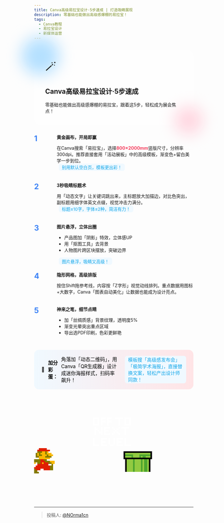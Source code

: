 ```yaml
---
title: Canva高级易拉宝设计·5步速成 | 打造吸睛展现
description: 零基础也能做出高级感爆棚的易拉宝！
tags:
  - Canva教程
  - 易拉宝设计
  - 新媒体运营
---
```


<div class="glass-container intro">
  <div class="blob blob-1"></div>
  <div class="blob blob-2"></div>
  <div class="glass-content">
    <div class="intro-icon">🪄</div>
    <h2>Canva高级易拉宝设计·5步速成</h2>
    <p>零基础也能做出高级感爆棚的易拉宝，跟着这5步，轻松成为展会焦点！</p>
  </div>
</div>

<div class="step-list">
  <div class="step">
    <div class="step-num">1</div>
    <div class="step-content">
      <strong>黄金画布，开局即赢</strong>
      <p>在Canva搜索「易拉宝」，选择<span class="highlight">800×2000mm</span>竖版尺寸，分辨率300dpi。推荐直接套用「活动展板」中的高级模板，渐变色+留白美学一步到位。<br>
      <span class="tip">别用默认空白页，模板更出彩！</span></p>
    </div>
  </div>
  <div class="step">
    <div class="step-num">2</div>
    <div class="step-content">
      <strong>3秒吸睛标题术</strong>
      <p>用「动态文字」让关键词跳出来，主标题放大加描边，对比色突出，副标题用细字体英文点缀，视觉冲击力满分。<br>
      <span class="tip">标题≤10字，字体≤2种，简洁有力！</span></p>
    </div>
  </div>
  <div class="step">
    <div class="step-num">3</div>
    <div class="step-content">
      <strong>图片悬浮，立体出圈</strong>
      <ul>
        <li>产品图加「阴影」特效，立体感UP</li>
        <li>用「抠图工具」去背景</li>
        <li>人物图片跨区块摆放，突破边界</li>
      </ul>
      <span class="tip">图片悬浮，吸睛又高级！</span>
    </div>
  </div>
  <div class="step">
    <div class="step-num">4</div>
    <div class="step-content">
      <strong>隐形网格，高级排版</strong>
      <p>按住Shift拖参考线，内容按「Z字形」视觉动线排列。重点数据用图标+大数字，Canva「图表自动美化」让数据也能成为设计亮点。</p>
    </div>
  </div>
  <div class="step">
    <div class="step-num">5</div>
    <div class="step-content">
      <strong>神来之笔，细节点睛</strong>
      <ul>
        <li>加「丝绸质感」背景纹理，透明度5%</li>
        <li>渐变光晕突出重点区域</li>
        <li>导出选PDF印刷，色彩更鲜艳</li>
      </ul>
    </div>
  </div>
</div>

<div class="bonus">
  <span>🎁</span>
  <b>加分彩蛋：</b>
  角落加「动态二维码」，用Canva「QR生成器」设计成迷你海报样式，扫码率飙升！<br>
  <span class="tip">模板搜「高级感发布会」「极简学术海报」，直接替换文案，轻松产出设计师同款！</span>
</div>

<!-- From Uiverse.io by Praashoo7 --> 
<div class="main">  
  <div class="mario_bin"></div>
  <div class="mario_run">
    <div class="mario_run1"></div>
  </div>
  <div class="text"></div> 
</div>

<style scoped>
.glass-container {
  position: relative;
  margin: 2em auto 2em auto;
  padding: 2em 2.5em 1.5em 2.5em;
  border-radius: 1.5em;
  background: rgba(255,255,255,0.35);
}
.blob {
  position: absolute;
  border-radius: 50%;
  filter: blur(24px);
}
.blob-1 {
  width: 120px;
  height: 120px;
  background: #b4e0ff;
  left: -40px;
  top: -40px;
}
.blob-2 {
  width: 90px;
  height: 90px;
  background: #ffd6e0;
  right: -30px;
  bottom: -30px;
}
.glass-content {
  position: relative;
  z-index: 2;
}
.intro-icon {
  font-size: 2.5em;
  margin-bottom: 0.5em;
}
.step-list {
  margin: 2em 0;
}
.step {
  display: flex;
  align-items: flex-start;
  margin-bottom: 1.5em;
}
.step-num {
  font-size: 1.7em;
  font-weight: bold;
  color: #3b82f6;
  margin-right: 1em;
  min-width: 2em;
}
.step-content {
  flex: 1;
}
.highlight {
  color: #f43f5e;
  font-weight: bold;
}
.tip {
  display: inline-block;
  background: #f0f9ff;
  color: #0ea5e9;
  border-radius: 0.5em;
  padding: 0.1em 0.7em;
  font-size: 0.97em;
  margin-left: 0.5em;
}
.bonus {
  color: black;
  margin-top: 2em;
  padding: 1.2em 1.5em;
  background: linear-gradient(90deg,#f0f9ff,#ffe4e6);
  border-radius: 1em;
  font-size: 1.1em;
  display: flex;
  align-items: center;
  gap: 0.7em;
}

.main {
  width: 40em;
  height: 25.6em;
  display: flex;
  align-items: center;
  justify-content: center;
  overflow: hidden;
}

.mario_run {
  position: relative;
  left: -28em;
  top: -1em;
  width: 5px;
  height: 5px;
  animation: 2s move infinite linear;
}

.mario_run1 {
  box-shadow: 45px 25px 0 0 rgba(225,31,3,1), 50px 25px 0 0 rgba(225,31,3,1), 55px 25px 0 0 rgba(225,31,3,1), 60px 25px 0 0 rgba(225,31,3,1), 65px 25px 0 0 rgba(225,31,3,1), 40px 30px 0 0 rgba(225,31,3,1), 45px 30px 0 0 rgba(225,31,3,1), 50px 30px 0 0 rgba(225,31,3,1), 55px 30px 0 0 rgba(225,31,3,1), 60px 30px 0 0 rgba(225,31,3,1), 65px 30px 0 0 rgba(225,31,3,1), 70px 30px 0 0 rgba(225,31,3,1), 75px 30px 0 0 rgba(225,31,3,1), 40px 35px 0 0 rgba(132,122,0,1), 45px 35px 0 0 rgba(132,122,0,1), 50px 35px 0 0 rgba(132,122,0,1), 55px 35px 0 0 rgba(250,184,2,1), 60px 35px 0 0 rgba(250,184,2,1), 65px 35px 0 0 rgba(132,122,0,1), 70px 35px 0 0 rgba(250,184,2,1), 35px 40px 0 0 rgba(132,122,0,1), 40px 40px 0 0 rgba(250,184,2,1), 45px 40px 0 0 rgba(132,122,0,1), 50px 40px 0 0 rgba(250,184,2,1), 55px 40px 0 0 rgba(250,184,2,1), 60px 40px 0 0 rgba(250,184,2,1), 65px 40px 0 0 rgba(132,122,0,1), 70px 40px 0 0 rgba(250,184,2,1), 75px 40px 0 0 rgba(250,184,2,1), 80px 40px 0 0 rgba(250,184,2,1), 35px 45px 0 0 rgba(132,122,0,1), 40px 45px 0 0 rgba(250,184,2,1), 45px 45px 0 0 rgba(132,122,0,1), 50px 45px 0 0 rgba(132,122,0,1), 55px 45px 0 0 rgba(250,184,2,1), 60px 45px 0 0 rgba(250,184,2,1), 65px 45px 0 0 rgba(250,184,2,1), 70px 45px 0 0 rgba(132,122,0,1), 75px 45px 0 0 rgba(250,184,2,1), 80px 45px 0 0 rgba(250,184,2,1), 85px 45px 0 0 rgba(250,184,2,1), 35px 50px 0 0 rgba(132,122,0,1), 40px 50px 0 0 rgba(132,122,0,1), 45px 50px 0 0 rgba(250,184,2,1), 50px 50px 0 0 rgba(250,184,2,1), 55px 50px 0 0 rgba(250,184,2,1), 60px 50px 0 0 rgba(250,184,2,1), 65px 50px 0 0 rgba(132,122,0,1), 70px 50px 0 0 rgba(132,122,0,1), 75px 50px 0 0 rgba(132,122,0,1), 80px 50px 0 0 rgba(132,122,0,1), 45px 55px 0 0 rgba(250,184,2,1), 50px 55px 0 0 rgba(250,184,2,1), 55px 55px 0 0 rgba(250,184,2,1), 60px 55px 0 0 rgba(250,184,2,1), 65px 55px 0 0 rgba(250,184,2,1), 70px 55px 0 0 rgba(250,184,2,1), 75px 55px 0 0 rgba(250,184,2,1), 30px 60px 0 0 rgba(132,122,0,1), 35px 60px 0 0 rgba(132,122,0,1), 40px 60px 0 0 rgba(132,122,0,1), 45px 60px 0 0 rgba(132,122,0,1), 50px 60px 0 0 rgba(225,31,3,1), 55px 60px 0 0 rgba(225,31,3,1), 60px 60px 0 0 rgba(132,122,0,1), 65px 60px 0 0 rgba(132,122,0,1), 20px 65px 0 0 rgba(250,184,2,1), 25px 65px 0 0 rgba(250,184,2,1), 30px 65px 0 0 rgba(132,122,0,1), 35px 65px 0 0 rgba(132,122,0,1), 40px 65px 0 0 rgba(132,122,0,1), 45px 65px 0 0 rgba(132,122,0,1), 50px 65px 0 0 rgba(225,31,3,1), 55px 65px 0 0 rgba(225,31,3,1), 60px 65px 0 0 rgba(225,31,3,1), 65px 65px 0 0 rgba(132,122,0,1), 70px 65px 0 0 rgba(132,122,0,1), 75px 65px 0 0 rgba(132,122,0,1), 80px 65px 0 0 rgba(250,184,2,1), 85px 65px 0 0 rgba(250,184,2,1), 90px 65px 0 0 rgba(250,184,2,1), 20px 70px 0 0 rgba(250,184,2,1), 25px 70px 0 0 rgba(250,184,2,1), 30px 70px 0 0 rgba(250,184,2,1), 40px 70px 0 0 rgba(132,122,0,1), 45px 70px 0 0 rgba(132,122,0,1), 50px 70px 0 0 rgba(225,31,3,1), 55px 70px 0 0 rgba(250,184,2,1), 60px 70px 0 0 rgba(225,31,3,1), 65px 70px 0 0 rgba(225,31,3,1), 70px 70px 0 0 rgba(225,31,3,1), 75px 70px 0 0 rgba(132,122,0,1), 80px 70px 0 0 rgba(132,122,0,1), 85px 70px 0 0 rgba(250,184,2,1), 90px 70px 0 0 rgba(250,184,2,1), 20px 75px 0 0 rgba(250,184,2,1), 25px 75px 0 0 rgba(250,184,2,1), 40px 75px 0 0 rgba(225,31,3,1), 45px 75px 0 0 rgba(225,31,3,1), 50px 75px 0 0 rgba(225,31,3,1), 55px 75px 0 0 rgba(225,31,3,1), 60px 75px 0 0 rgba(225,31,3,1), 65px 75px 0 0 rgba(225,31,3,1), 70px 75px 0 0 rgba(225,31,3,1), 85px 75px 0 0 rgba(132,122,0,1), 35px 80px 0 0 rgba(225,31,3,1), 40px 80px 0 0 rgba(225,31,3,1), 45px 80px 0 0 rgba(225,31,3,1), 50px 80px 0 0 rgba(225,31,3,1), 55px 80px 0 0 rgba(225,31,3,1), 60px 80px 0 0 rgba(225,31,3,1), 65px 80px 0 0 rgba(225,31,3,1), 70px 80px 0 0 rgba(225,31,3,1), 75px 80px 0 0 rgba(225,31,3,1), 80px 80px 0 0 rgba(132,122,0,1), 85px 80px 0 0 rgba(132,122,0,1), 30px 85px 0 0 rgba(225,31,3,1), 35px 85px 0 0 rgba(225,31,3,1), 40px 85px 0 0 rgba(225,31,3,1), 45px 85px 0 0 rgba(225,31,3,1), 50px 85px 0 0 rgba(225,31,3,1), 55px 85px 0 0 rgba(225,31,3,1), 60px 85px 0 0 rgba(225,31,3,1), 65px 85px 0 0 rgba(225,31,3,1), 70px 85px 0 0 rgba(225,31,3,1), 75px 85px 0 0 rgba(225,31,3,1), 80px 85px 0 0 rgba(132,122,0,1), 85px 85px 0 0 rgba(132,122,0,1), 25px 90px 0 0 rgba(132,122,0,1), 30px 90px 0 0 rgba(132,122,0,1), 35px 90px 0 0 rgba(225,31,3,1), 40px 90px 0 0 rgba(225,31,3,1), 45px 90px 0 0 rgba(225,31,3,1), 60px 90px 0 0 rgba(225,31,3,1), 65px 90px 0 0 rgba(225,31,3,1), 70px 90px 0 0 rgba(225,31,3,1), 75px 90px 0 0 rgba(225,31,3,1), 80px 90px 0 0 rgba(132,122,0,1), 85px 90px 0 0 rgba(132,122,0,1), 25px 95px 0 0 rgba(132,122,0,1), 30px 95px 0 0 rgba(132,122,0,1), 35px 95px 0 0 rgba(132,122,0,1), 25px 100px 0 0 rgba(132,122,0,1), 30px 100px 0 0 rgba(132,122,0,1), 35px 100px 0 0 rgba(132,122,0,1), 40px 100px 0 0 rgba(132,122,0,1);
  height: 5px;
  width: 5px;
  position: relative;
  animation: 2s run infinite step-end;
}

.mario_bin {
  box-shadow: 10px 40px 0 0 rgba(0, 0, 0, 1), 15px 40px 0 0 rgba(0, 0, 0, 1), 20px 40px 0 0 rgba(0, 0, 0, 1), 25px 40px 0 0 rgba(0, 0, 0, 1), 30px 40px 0 0 rgba(0, 0, 0, 1), 35px 40px 0 0 rgba(0, 0, 0, 1), 40px 40px 0 0 rgba(0, 0, 0, 1), 45px 40px 0 0 rgba(0, 0, 0, 1), 50px 40px 0 0 rgba(0, 0, 0, 1), 55px 40px 0 0 rgba(0, 0, 0, 1), 60px 40px 0 0 rgba(0, 0, 0, 1), 65px 40px 0 0 rgba(0, 0, 0, 1), 70px 40px 0 0 rgba(0, 0, 0, 1), 75px 40px 0 0 rgba(0, 0, 0, 1), 80px 40px 0 0 rgba(0, 0, 0, 1), 85px 40px 0 0 rgba(0, 0, 0, 1), 90px 40px 0 0 rgba(0, 0, 0, 1), 95px 40px 0 0 rgba(0, 0, 0, 1), 10px 45px 0 0 rgba(0, 0, 0, 1), 15px 45px 0 0 rgba(146,202,65,1), 20px 45px 0 0 rgba(146,202,65,1), 25px 45px 0 0 rgba(146,202,65,1), 30px 45px 0 0 rgba(146,202,65,1), 35px 45px 0 0 rgba(146,202,65,1), 40px 45px 0 0 rgba(146,202,65,1), 45px 45px 0 0 rgba(146,202,65,1), 50px 45px 0 0 rgba(146,202,65,1), 55px 45px 0 0 rgba(146,202,65,1), 60px 45px 0 0 rgba(146,202,65,1), 65px 45px 0 0 rgba(146,202,65,1), 70px 45px 0 0 rgba(146,202,65,1), 75px 45px 0 0 rgba(146,202,65,1), 80px 45px 0 0 rgba(146,202,65,1), 85px 45px 0 0 rgba(146,202,65,1), 90px 45px 0 0 rgba(146,202,65,1), 95px 45px 0 0 rgba(0, 0, 0, 1), 10px 50px 0 0 rgba(0, 0, 0, 1), 15px 50px 0 0 rgba(76,165,47,1), 20px 50px 0 0 rgba(76,165,47,1), 25px 50px 0 0 rgba(76,165,47,1), 30px 50px 0 0 rgba(76,165,47,1), 35px 50px 0 0 rgba(76,165,47,1), 40px 50px 0 0 rgba(146,202,65,1), 45px 50px 0 0 rgba(146,202,65,1), 50px 50px 0 0 rgba(146,202,65,1), 55px 50px 0 0 rgba(146,202,65,1), 60px 50px 0 0 rgba(76,165,47,1), 65px 50px 0 0 rgba(76,165,47,1), 70px 50px 0 0 rgba(76,165,47,1), 75px 50px 0 0 rgba(76,165,47,1), 80px 50px 0 0 rgba(76,165,47,1), 85px 50px 0 0 rgba(76,165,47,1), 90px 50px 0 0 rgba(76,165,47,1), 95px 50px 0 0 rgba(0, 0, 0, 1), 10px 55px 0 0 rgba(0, 0, 0, 1), 15px 55px 0 0 rgba(146,202,65,1), 20px 55px 0 0 rgba(146,202,65,1), 25px 55px 0 0 rgba(146,202,65,1), 30px 55px 0 0 rgba(146,202,65,1), 35px 55px 0 0 rgba(76,165,47,1), 40px 55px 0 0 rgba(146,202,65,1), 45px 55px 0 0 rgba(146,202,65,1), 50px 55px 0 0 rgba(146,202,65,1), 55px 55px 0 0 rgba(146,202,65,1), 60px 55px 0 0 rgba(76,165,47,1), 65px 55px 0 0 rgba(146,202,65,1), 70px 55px 0 0 rgba(76,165,47,1), 75px 55px 0 0 rgba(76,165,47,1), 80px 55px 0 0 rgba(146,202,65,1), 85px 55px 0 0 rgba(146,202,65,1), 90px 55px 0 0 rgba(146,202,65,1), 95px 55px 0 0 rgba(0, 0, 0, 1), 10px 60px 0 0 rgba(0, 0, 0, 1), 15px 60px 0 0 rgba(0, 0, 0, 1), 20px 60px 0 0 rgba(0, 0, 0, 1), 25px 60px 0 0 rgba(0, 0, 0, 1), 30px 60px 0 0 rgba(0, 0, 0, 1), 35px 60px 0 0 rgba(0, 0, 0, 1), 40px 60px 0 0 rgba(0, 0, 0, 1), 45px 60px 0 0 rgba(0, 0, 0, 1), 50px 60px 0 0 rgba(0, 0, 0, 1), 55px 60px 0 0 rgba(0, 0, 0, 1), 60px 60px 0 0 rgba(0, 0, 0, 1), 65px 60px 0 0 rgba(0, 0, 0, 1), 70px 60px 0 0 rgba(0, 0, 0, 1), 75px 60px 0 0 rgba(0, 0, 0, 1), 80px 60px 0 0 rgba(0, 0, 0, 1), 85px 60px 0 0 rgba(0, 0, 0, 1), 90px 60px 0 0 rgba(0, 0, 0, 1), 95px 60px 0 0 rgba(0, 0, 0, 1), 15px 65px 0 0 rgba(0, 0, 0, 1), 20px 65px 0 0 rgba(146,202,65,1), 25px 65px 0 0 rgba(146,202,65,1), 30px 65px 0 0 rgba(146,202,65,1), 35px 65px 0 0 rgba(146,202,65,1), 40px 65px 0 0 rgba(76,165,47,1), 45px 65px 0 0 rgba(146,202,65,1), 50px 65px 0 0 rgba(146,202,65,1), 55px 65px 0 0 rgba(146,202,65,1), 60px 65px 0 0 rgba(146,202,65,1), 65px 65px 0 0 rgba(76,165,47,1), 70px 65px 0 0 rgba(146,202,65,1), 75px 65px 0 0 rgba(76,165,47,1), 80px 65px 0 0 rgba(76,165,47,1), 85px 65px 0 0 rgba(146,202,65,1), 90px 65px 0 0 rgba(0, 0, 0, 1), 15px 70px 0 0 rgba(0, 0, 0, 1), 20px 70px 0 0 rgba(146,202,65,1), 25px 70px 0 0 rgba(146,202,65,1), 30px 70px 0 0 rgba(146,202,65,1), 35px 70px 0 0 rgba(146,202,65,1), 40px 70px 0 0 rgba(76,165,47,1), 45px 70px 0 0 rgba(146,202,65,1), 50px 70px 0 0 rgba(146,202,65,1), 55px 70px 0 0 rgba(146,202,65,1), 60px 70px 0 0 rgba(146,202,65,1), 65px 70px 0 0 rgba(76,165,47,1), 70px 70px 0 0 rgba(146,202,65,1), 75px 70px 0 0 rgba(76,165,47,1), 80px 70px 0 0 rgba(76,165,47,1), 85px 70px 0 0 rgba(146,202,65,1), 90px 70px 0 0 rgba(0, 0, 0, 1), 15px 75px 0 0 rgba(0, 0, 0, 1), 20px 75px 0 0 rgba(146,202,65,1), 25px 75px 0 0 rgba(146,202,65,1), 30px 75px 0 0 rgba(146,202,65,1), 35px 75px 0 0 rgba(146,202,65,1), 40px 75px 0 0 rgba(76,165,47,1), 45px 75px 0 0 rgba(146,202,65,1), 50px 75px 0 0 rgba(146,202,65,1), 55px 75px 0 0 rgba(146,202,65,1), 60px 75px 0 0 rgba(146,202,65,1), 65px 75px 0 0 rgba(76,165,47,1), 70px 75px 0 0 rgba(146,202,65,1), 75px 75px 0 0 rgba(76,165,47,1), 80px 75px 0 0 rgba(76,165,47,1), 85px 75px 0 0 rgba(146,202,65,1), 90px 75px 0 0 rgba(0, 0, 0, 1), 15px 80px 0 0 rgba(0, 0, 0, 1), 20px 80px 0 0 rgba(146,202,65,1), 25px 80px 0 0 rgba(146,202,65,1), 30px 80px 0 0 rgba(146,202,65,1), 35px 80px 0 0 rgba(146,202,65,1), 40px 80px 0 0 rgba(76,165,47,1), 45px 80px 0 0 rgba(146,202,65,1), 50px 80px 0 0 rgba(146,202,65,1), 55px 80px 0 0 rgba(146,202,65,1), 60px 80px 0 0 rgba(146,202,65,1), 65px 80px 0 0 rgba(76,165,47,1), 70px 80px 0 0 rgba(146,202,65,1), 75px 80px 0 0 rgba(76,165,47,1), 80px 80px 0 0 rgba(76,165,47,1), 85px 80px 0 0 rgba(146,202,65,1), 90px 80px 0 0 rgba(0, 0, 0, 1), 15px 85px 0 0 rgba(0, 0, 0, 1), 20px 85px 0 0 rgba(146,202,65,1), 25px 85px 0 0 rgba(146,202,65,1), 30px 85px 0 0 rgba(146,202,65,1), 35px 85px 0 0 rgba(146,202,65,1), 40px 85px 0 0 rgba(76,165,47,1), 45px 85px 0 0 rgba(146,202,65,1), 50px 85px 0 0 rgba(146,202,65,1), 55px 85px 0 0 rgba(146,202,65,1), 60px 85px 0 0 rgba(146,202,65,1), 65px 85px 0 0 rgba(76,165,47,1), 70px 85px 0 0 rgba(146,202,65,1), 75px 85px 0 0 rgba(76,165,47,1), 80px 85px 0 0 rgba(76,165,47,1), 85px 85px 0 0 rgba(146,202,65,1), 90px 85px 0 0 rgba(0, 0, 0, 1), 15px 90px 0 0 rgba(0, 0, 0, 1), 20px 90px 0 0 rgba(146,202,65,1), 25px 90px 0 0 rgba(146,202,65,1), 30px 90px 0 0 rgba(146,202,65,1), 35px 90px 0 0 rgba(146,202,65,1), 40px 90px 0 0 rgba(76,165,47,1), 45px 90px 0 0 rgba(146,202,65,1), 50px 90px 0 0 rgba(146,202,65,1), 55px 90px 0 0 rgba(146,202,65,1), 60px 90px 0 0 rgba(146,202,65,1), 65px 90px 0 0 rgba(76,165,47,1), 70px 90px 0 0 rgba(146,202,65,1), 75px 90px 0 0 rgba(76,165,47,1), 80px 90px 0 0 rgba(76,165,47,1), 85px 90px 0 0 rgba(146,202,65,1), 90px 90px 0 0 rgba(0, 0, 0, 1), 15px 95px 0 0 rgba(0, 0, 0, 1), 20px 95px 0 0 rgba(146,202,65,1), 25px 95px 0 0 rgba(146,202,65,1), 30px 95px 0 0 rgba(146,202,65,1), 35px 95px 0 0 rgba(146,202,65,1), 40px 95px 0 0 rgba(76,165,47,1), 45px 95px 0 0 rgba(146,202,65,1), 50px 95px 0 0 rgba(146,202,65,1), 55px 95px 0 0 rgba(146,202,65,1), 60px 95px 0 0 rgba(146,202,65,1), 65px 95px 0 0 rgba(76,165,47,1), 70px 95px 0 0 rgba(146,202,65,1), 75px 95px 0 0 rgba(76,165,47,1), 80px 95px 0 0 rgba(76,165,47,1), 85px 95px 0 0 rgba(146,202,65,1), 90px 95px 0 0 rgba(0, 0, 0, 1), 15px 100px 0 0 rgba(0, 0, 0, 1), 20px 100px 0 0 rgba(146,202,65,1), 25px 100px 0 0 rgba(146,202,65,1), 30px 100px 0 0 rgba(146,202,65,1), 35px 100px 0 0 rgba(146,202,65,1), 40px 100px 0 0 rgba(76,165,47,1), 45px 100px 0 0 rgba(146,202,65,1), 50px 100px 0 0 rgba(146,202,65,1), 55px 100px 0 0 rgba(146,202,65,1), 60px 100px 0 0 rgba(146,202,65,1), 65px 100px 0 0 rgba(76,165,47,1), 70px 100px 0 0 rgba(146,202,65,1), 75px 100px 0 0 rgba(76,165,47,1), 80px 100px 0 0 rgba(76,165,47,1), 85px 100px 0 0 rgba(146,202,65,1), 90px 100px 0 0 rgba(0, 0, 0, 1);
  height: 5px;
  width: 5px;
  position: relative;
  top: -1.45em;
  z-index: 2;
}

.text {
  box-shadow: 15px 25px 0 0 rgba(255, 255, 255, 1), 20px 25px 0 0 rgba(255, 255, 255, 1), 25px 25px 0 0 rgba(255, 255, 255, 1), 30px 25px 0 0 rgba(255, 255, 255, 1), 40px 25px 0 0 rgba(255, 255, 255, 1), 45px 25px 0 0 rgba(255, 255, 255, 1), 50px 25px 0 0 rgba(255, 255, 255, 1), 60px 25px 0 0 rgba(255, 255, 255, 1), 65px 25px 0 0 rgba(255, 255, 255, 1), 70px 25px 0 0 rgba(255, 255, 255, 1), 85px 25px 0 0 rgba(255, 255, 255, 1), 90px 25px 0 0 rgba(255, 255, 255, 1), 95px 25px 0 0 rgba(255, 255, 255, 1), 100px 25px 0 0 rgba(255, 255, 255, 1), 105px 25px 0 0 rgba(255, 255, 255, 1), 115px 25px 0 0 rgba(255, 255, 255, 1), 120px 25px 0 0 rgba(255, 255, 255, 1), 125px 25px 0 0 rgba(255, 255, 255, 1), 130px 25px 0 0 rgba(255, 255, 255, 1), 15px 30px 0 0 rgba(255, 255, 255, 1), 30px 30px 0 0 rgba(255, 255, 255, 1), 40px 30px 0 0 rgba(255, 255, 255, 1), 60px 30px 0 0 rgba(255, 255, 255, 1), 95px 30px 0 0 rgba(255, 255, 255, 1), 115px 30px 0 0 rgba(255, 255, 255, 1), 130px 30px 0 0 rgba(255, 255, 255, 1), 15px 35px 0 0 rgba(255, 255, 255, 1), 30px 35px 0 0 rgba(255, 255, 255, 1), 40px 35px 0 0 rgba(255, 255, 255, 1), 45px 35px 0 0 rgba(255, 255, 255, 1), 50px 35px 0 0 rgba(255, 255, 255, 1), 60px 35px 0 0 rgba(255, 255, 255, 1), 65px 35px 0 0 rgba(255, 255, 255, 1), 70px 35px 0 0 rgba(255, 255, 255, 1), 95px 35px 0 0 rgba(255, 255, 255, 1), 115px 35px 0 0 rgba(255, 255, 255, 1), 130px 35px 0 0 rgba(255, 255, 255, 1), 15px 40px 0 0 rgba(255, 255, 255, 1), 30px 40px 0 0 rgba(255, 255, 255, 1), 40px 40px 0 0 rgba(255, 255, 255, 1), 60px 40px 0 0 rgba(255, 255, 255, 1), 95px 40px 0 0 rgba(255, 255, 255, 1), 115px 40px 0 0 rgba(255, 255, 255, 1), 130px 40px 0 0 rgba(255, 255, 255, 1), 15px 45px 0 0 rgba(255, 255, 255, 1), 20px 45px 0 0 rgba(255, 255, 255, 1), 25px 45px 0 0 rgba(255, 255, 255, 1), 30px 45px 0 0 rgba(255, 255, 255, 1), 40px 45px 0 0 rgba(255, 255, 255, 1), 60px 45px 0 0 rgba(255, 255, 255, 1), 95px 45px 0 0 rgba(255, 255, 255, 1), 115px 45px 0 0 rgba(255, 255, 255, 1), 120px 45px 0 0 rgba(255, 255, 255, 1), 125px 45px 0 0 rgba(255, 255, 255, 1), 130px 45px 0 0 rgba(255, 255, 255, 1), 20px 55px 0 0 rgba(255, 255, 255, 1), 40px 55px 0 0 rgba(255, 255, 255, 1), 50px 55px 0 0 rgba(255, 255, 255, 1), 55px 55px 0 0 rgba(255, 255, 255, 1), 60px 55px 0 0 rgba(255, 255, 255, 1), 65px 55px 0 0 rgba(255, 255, 255, 1), 75px 55px 0 0 rgba(255, 255, 255, 1), 95px 55px 0 0 rgba(255, 255, 255, 1), 105px 55px 0 0 rgba(255, 255, 255, 1), 110px 55px 0 0 rgba(255, 255, 255, 1), 115px 55px 0 0 rgba(255, 255, 255, 1), 120px 55px 0 0 rgba(255, 255, 255, 1), 125px 55px 0 0 rgba(255, 255, 255, 1), 20px 60px 0 0 rgba(255, 255, 255, 1), 25px 60px 0 0 rgba(255, 255, 255, 1), 40px 60px 0 0 rgba(255, 255, 255, 1), 50px 60px 0 0 rgba(255, 255, 255, 1), 80px 60px 0 0 rgba(255, 255, 255, 1), 90px 60px 0 0 rgba(255, 255, 255, 1), 115px 60px 0 0 rgba(255, 255, 255, 1), 20px 65px 0 0 rgba(255, 255, 255, 1), 30px 65px 0 0 rgba(255, 255, 255, 1), 40px 65px 0 0 rgba(255, 255, 255, 1), 50px 65px 0 0 rgba(255, 255, 255, 1), 55px 65px 0 0 rgba(255, 255, 255, 1), 60px 65px 0 0 rgba(255, 255, 255, 1), 85px 65px 0 0 rgba(255, 255, 255, 1), 115px 65px 0 0 rgba(255, 255, 255, 1), 20px 70px 0 0 rgba(255, 255, 255, 1), 35px 70px 0 0 rgba(255, 255, 255, 1), 40px 70px 0 0 rgba(255, 255, 255, 1), 50px 70px 0 0 rgba(255, 255, 255, 1), 80px 70px 0 0 rgba(255, 255, 255, 1), 90px 70px 0 0 rgba(255, 255, 255, 1), 115px 70px 0 0 rgba(255, 255, 255, 1), 20px 75px 0 0 rgba(255, 255, 255, 1), 40px 75px 0 0 rgba(255, 255, 255, 1), 50px 75px 0 0 rgba(255, 255, 255, 1), 55px 75px 0 0 rgba(255, 255, 255, 1), 60px 75px 0 0 rgba(255, 255, 255, 1), 65px 75px 0 0 rgba(255, 255, 255, 1), 75px 75px 0 0 rgba(255, 255, 255, 1), 95px 75px 0 0 rgba(255, 255, 255, 1), 115px 75px 0 0 rgba(255, 255, 255, 1), 15px 90px 0 0 rgba(255, 255, 255, 1), 40px 90px 0 0 rgba(255, 255, 255, 1), 45px 90px 0 0 rgba(255, 255, 255, 1), 50px 90px 0 0 rgba(255, 255, 255, 1), 55px 90px 0 0 rgba(255, 255, 255, 1), 65px 90px 0 0 rgba(255, 255, 255, 1), 80px 90px 0 0 rgba(255, 255, 255, 1), 90px 90px 0 0 rgba(255, 255, 255, 1), 95px 90px 0 0 rgba(255, 255, 255, 1), 100px 90px 0 0 rgba(255, 255, 255, 1), 105px 90px 0 0 rgba(255, 255, 255, 1), 115px 90px 0 0 rgba(255, 255, 255, 1), 15px 95px 0 0 rgba(255, 255, 255, 1), 40px 95px 0 0 rgba(255, 255, 255, 1), 65px 95px 0 0 rgba(255, 255, 255, 1), 80px 95px 0 0 rgba(255, 255, 255, 1), 90px 95px 0 0 rgba(255, 255, 255, 1), 115px 95px 0 0 rgba(255, 255, 255, 1), 15px 100px 0 0 rgba(255, 255, 255, 1), 40px 100px 0 0 rgba(255, 255, 255, 1), 45px 100px 0 0 rgba(255, 255, 255, 1), 50px 100px 0 0 rgba(255, 255, 255, 1), 65px 100px 0 0 rgba(255, 255, 255, 1), 80px 100px 0 0 rgba(255, 255, 255, 1), 90px 100px 0 0 rgba(255, 255, 255, 1), 95px 100px 0 0 rgba(255, 255, 255, 1), 100px 100px 0 0 rgba(255, 255, 255, 1), 115px 100px 0 0 rgba(255, 255, 255, 1), 15px 105px 0 0 rgba(255, 255, 255, 1), 40px 105px 0 0 rgba(255, 255, 255, 1), 65px 105px 0 0 rgba(255, 255, 255, 1), 80px 105px 0 0 rgba(255, 255, 255, 1), 90px 105px 0 0 rgba(255, 255, 255, 1), 115px 105px 0 0 rgba(255, 255, 255, 1), 15px 110px 0 0 rgba(255, 255, 255, 1), 20px 110px 0 0 rgba(255, 255, 255, 1), 25px 110px 0 0 rgba(255, 255, 255, 1), 30px 110px 0 0 rgba(255, 255, 255, 1), 40px 110px 0 0 rgba(255, 255, 255, 1), 45px 110px 0 0 rgba(255, 255, 255, 1), 50px 110px 0 0 rgba(255, 255, 255, 1), 55px 110px 0 0 rgba(255, 255, 255, 1), 70px 110px 0 0 rgba(255, 255, 255, 1), 75px 110px 0 0 rgba(255, 255, 255, 1), 90px 110px 0 0 rgba(255, 255, 255, 1), 95px 110px 0 0 rgba(255, 255, 255, 1), 100px 110px 0 0 rgba(255, 255, 255, 1), 105px 110px 0 0 rgba(255, 255, 255, 1), 115px 110px 0 0 rgba(255, 255, 255, 1), 120px 110px 0 0 rgba(255, 255, 255, 1), 125px 110px 0 0 rgba(255, 255, 255, 1), 130px 110px 0 0 rgba(255, 255, 255, 1);
  height: 5px;
  width: 5px;
  opacity: 1;
  position: relative;
  top: -8em;
  left: -8em;
  z-index: -2;
}

@keyframes move {
  20% {
    top: -1.25em;
    left: -12em;
    opacity: 1;
  }

  30% {
    top: -1.25em;
  }

  40% {
    top: -5.5em;
    opacity: 1;
  }

  50% {
    top: -6em;
    left: -1em;
    opacity: 1;
  }

  60% {
    top: -6em;
    left: 4em;
    opacity: 1;
  }

  70% {
    top: -1.25em;
  }

  80% {
    top: -1.25em;
    left: 12em;
    opacity: 1;
  }

  90% {
    top: -1.25em;
    left: 25em;
    opacity: 1;
  }

  100% {
    left: 28em;
    opacity: 0;
  }
}

</style>

---

> 投稿人: [@NOrma1cn](https://github.com/NOrma1cn)
